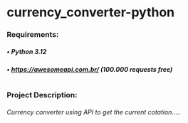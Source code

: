 # currency_converter-python

### Requirements:
##### • Python 3.12
##### • https://awesomeapi.com.br/ (100.000 requests free)
#
### Project Description:
###### Currency converter using API to get the current cotation.....
